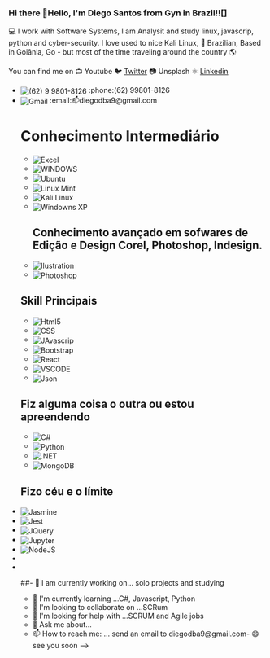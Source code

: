 
 ### Hi there 👋Hello, I'm Diego Santos from Gyn in Brazil!![]
 
💻 I work with Software Systems, I am Analysit and study  linux, javascrip, python and cyber-security. I love used to nice Kali Linux,
🏡   Brazilian, Based in Goiânia, Go - but most of the time traveling around the country 🌎

You can find me on
📺   Youtube
🐦   [Twitter](https://twitter.com/diegodba9)
📷   Unsplash
⚛️  [Linkedin](https://www.linkedin.com/in/diegolinkedin/)

<ul>
  <li><img align="center" alt="(62) 9 9801-8126" href="https://api.whatsapp.com/send?phone=+5562998018126" src="https://img.shields.io/badge/WhatsApp-25D366?style=for-the-badge&logo=whatsapp&logoColor=white"> :phone:(62) 99801-8126</>
 </li>

   <li><img align="center" alt="Gmail" src="https://img.shields.io/badge/Gmail-D14836?style=for-the-badge&logo=gmail&logoColor=white">  :email:📫diegodba9@gmail.com</>




<div>
 <h1>Conhecimento Intermediário</h1>
<ul>
  <li><img align="center" alt="Excel" src="https://img.shields.io/badge/Microsoft_Excel-217346?style=for-the-badge&logo=microsoft-excel&logoColor=white"/>
 </li>
   <li><img align="center" alt="WINDOWS" src="https://img.shields.io/badge/Microsoft-666666?style=for-the-badge&logo=microsoft&logoColor=white"/>
 </li>
    <li><img align="center" alt="Ubuntu" src="https://img.shields.io/badge/Ubuntu-E95420?style=for-the-badge&logo=ubuntu&logoColor=white"/>
 </li>
    <li><img align="center" alt="Linux Mint" src="https://img.shields.io/badge/Linux_Mint-87CF3E?style=for-the-badge&logo=linux-mint&logoColor=white"/>
 </li>
        <li><img align="center" alt="Kali Linux" src="https://img.shields.io/badge/Kali_Linux-557C94?style=for-the-badge&logo=kali-linux&logoColor=white"/>
 </li>
     <li><img align="center" alt="Windowns XP" src="https://img.shields.io/badge/Windows_XP-003399?style=for-the-badge&logo=windows-xp&logoColor=white"/>
 </li>
   <h2> Conhecimento avançado em sofwares de Edição e Design Corel, Photoshop, Indesign.</h2>
    <li><img align="center" alt="Ilustration" src="https://img.shields.io/badge/Adobe%20Illustrator-FF9A00?style=for-the-badge&logo=adobe%20illustrator&logoColor=white"/>
</li>
    <li><img align="center" alt="Photoshop" src="https://img.shields.io/badge/Adobe%20Photoshop-31A8FF?style=for-the-badge&logo=Adobe%20Photoshop&logoColor=black"/>
 </li>

</ul>
 </div>
 
 <div>
 <h2>Skill Principais</h2>
<ul>
  <li><img align="center" alt="Html5" src="https://img.shields.io/badge/HTML-239120?style=for-the-badge&logo=html5&logoColor=white"/>
 </li>
   <li><img align="center" alt="CSS" src="https://img.shields.io/badge/CSS-239120?&style=for-the-badge&logo=css3&logoColor=white"/>
 </li>
    <li><img align="center" alt="JAvascrip" src="https://img.shields.io/badge/JavaScript-F7DF1E?style=for-the-badge&logo=javascript&logoColor=black"/>
 </li>
    <li><img align="center" alt="Bootstrap" src="https://img.shields.io/badge/Bootstrap-563D7C?style=for-the-badge&logo=bootstrap&logoColor=white"/>
 </li>
     <li><img align="center" alt="React" src="https://img.shields.io/badge/React-20232A?style=for-the-badge&logo=react&logoColor=61DAFB"/>
 </li>
     <li><img align="center" alt="VSCODE" src="https://img.shields.io/badge/Visual_Studio-5C2D91?style=for-the-badge&logo=visual%20studio&logoColor=white"/>
 </li>
  <li><img align="center" alt="Json" src="https://img.shields.io/badge/json-5E5C5C?style=for-the-badge&logo=json&logoColor=white"/>
 </li>
</ul>
 </div>
 
 
 <div>
 <h2>Fiz alguma coisa o outra ou estou apreendendo</h2>
<ul>
  <li><img align="center" alt="C#" src="https://img.shields.io/badge/C%23-239120?style=for-the-badge&logo=c-sharp&logoColor=white"/>
 </li>
   <li><img align="center" alt="Python" src="https://img.shields.io/badge/Python-14354C?style=for-the-badge&logo=python&logoColor=white"/>
 </li>
    <li><img align="center" alt=".NET" src="https://img.shields.io/badge/.NET-5C2D91?style=for-the-badge&logo=.net&logoColor=white"/>
 </li>
     <li><img align="center" alt="MongoDB" src="https://img.shields.io/badge/MongoDB-4EA94B?style=for-the-badge&logo=mongodb&logoColor=white"/>
 </li>

 
</ul>
</div>
   <h2>Fizo céu e o límite</h2>
<li><img align="center" alt="Jasmine" src="https://img.shields.io/badge/Jasmine-8A4182?style=for-the-badge&logo=Jasmine&logoColor=white"/></li>
<li><img align="center" alt="Jest" src="https://img.shields.io/badge/Jest-C21325?style=for-the-badge&logo=jest&logoColor=white"/></li>
<li><img align="center" alt="JQuery" src="https://img.shields.io/badge/jQuery-0769AD?style=for-the-badge&logo=jquery&logoColor=white"/></li>
<li><img align="center" alt="Jupyter" src="https://img.shields.io/badge/Jupyter-F37626.svg?&style=for-the-badge&logo=Jupyter&logoColor=white"/></li>
<li><img align="center" alt="NodeJS" src="https://img.shields.io/badge/Node.js-339933?style=for-the-badge&logo=nodedotjs&logoColor=white"/></li>
<li></li>
<li></li>


    

##- 🔭 I am currently working on... solo projects and studying
- 🌱 I'm currently learning ...C#, Javascript, Python
- 👯 I'm looking to collaborate on ...SCRum
- 🤔 I'm looking for help with ...SCRUM and Agile jobs
- 💬 Ask me about...
- 📫 How to reach me: ... send an email to diegodba9@gmail.com- 😄 see you soon
-->
